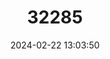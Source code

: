 ---
title: "32285"
category: "Calophyllum tetrapterum"
draft: false
date: 2024-02-22 13:03:50
languages:
  Vietnamese: ["Cong Vay Oc"]
---